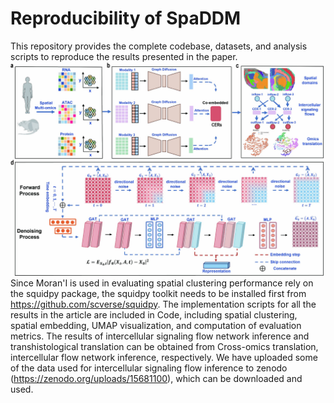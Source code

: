 # Reproducibility of SpaDDM
This repository provides the complete codebase, datasets, and analysis scripts to reproduce the results presented in the paper. 
![SpaDDM workflow](https://github.com/WHY-17/SpaDDM-Analysis/blob/main/SpaDDM%20framework.jpg)
Since Moran'I is used in evaluating spatial clustering performance rely on the squidpy package, the squidpy toolkit needs to be installed first from https://github.com/scverse/squidpy.
The implementation scripts for all the results in the article are included in Code, including spatial clustering, spatial embedding, UMAP visualization, and computation of evaluation metrics.
The results of intercellular signaling flow network inference and transhistological translation can be obtained from Cross-omics translation, intercellular flow network inference, respectively.
We have uploaded some of the data used for intercellular signaling flow inference to zenodo (https://zenodo.org/uploads/15681100), which can be downloaded and used.
